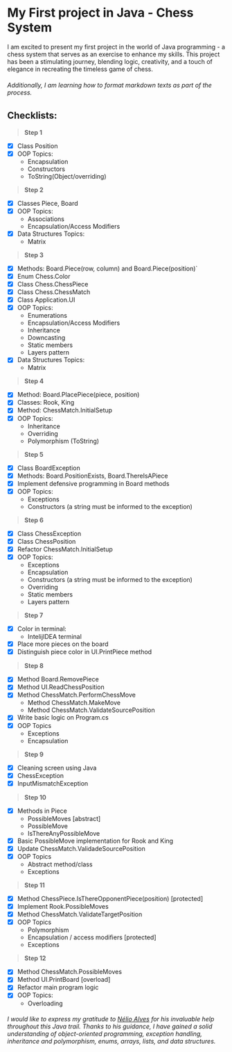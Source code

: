 # My First project in Java - Chess System

I am excited to present my first project in the world of Java programming - a chess system that serves as an exercise to enhance my skills. This project has been a stimulating journey, blending logic, creativity, and a touch of elegance in recreating the timeless game of chess.
###### Additionally, I am learning how to format markdown texts as part of the process.

## Checklists:
> **Step 1**
- [x] Class Position
- [x] OOP Topics:
  -  Encapsulation
  -  Constructors
  -  ToString(Object/overriding)
> **Step 2**
- [x] Classes Piece, Board
- [x] OOP Topics:
  -  Associations
  -  Encapsulation/Access Modifiers
- [x] Data Structures Topics:
  -  Matrix
> **Step 3**
- [x] Methods: Board.Piece(row, column) and Board.Piece(position)`
- [x] Enum Chess.Color
- [x] Class Chess.ChessPiece
- [x] Class Chess.ChessMatch
- [x] Class Application.UI
- [x] OOP Topics:
  -  Enumerations
  -  Encapsulation/Access Modifiers
  -  Inheritance
  -  Downcasting
  -  Static members
  -  Layers pattern
- [x] Data Structures Topics:
  -  Matrix
> **Step 4**
- [x] Method: Board.PlacePiece(piece, position)
- [x] Classes: Rook, King
- [x] Method: ChessMatch.InitialSetup 
- [x] OOP Topics:
  -  Inheritance
  -  Overriding
  -  Polymorphism (ToString)
> **Step 5**
- [x] Class BoardException
- [x] Methods: Board.PositionExists, Board.ThereIsAPiece
- [x] Implement defensive programming in Board methods
- [x] OOP Topics:
  -  Exceptions
  -  Constructors (a string must be informed to the exception)
> **Step 6**
- [x] Class ChessException
- [x] Class ChessPosition
- [x] Refactor ChessMatch.InitialSetup
- [x] OOP Topics:
  - Exceptions
  - Encapsulation
  - Constructors (a string must be informed to the exception)
  - Overriding
  - Static members
  - Layers pattern
> **Step 7**
- [x] Color in terminal:
  - IntelijIDEA terminal
- [x] Place more pieces on the board
- [x] Distinguish piece color in UI.PrintPiece method
> **Step 8**
- [x] Method Board.RemovePiece
- [x] Method UI.ReadChessPosition
- [x] Method ChessMatch.PerformChessMove
  - Method ChessMatch.MakeMove
  - Method ChessMatch.ValidateSourcePosition
- [x] Write basic logic on Program.cs
- [x] OOP Topics
  - Exceptions
  - Encapsulation
> **Step 9**
- [x] Cleaning screen using Java
- [x] ChessException
- [x] InputMismatchException
> **Step 10**
- [x] Methods in Piece
  - PossibleMoves [abstract]
  - PossibleMove
  - IsThereAnyPossibleMove
- [x] Basic PossibleMove implementation for Rook and King
- [x] Update ChessMatch.ValidadeSourcePosition
- [X] OOP Topics
  - Abstract method/class
  - Exceptions
> **Step 11**
- [x] Method ChessPiece.IsThereOpponentPiece(position) [protected]
- [x] Implement Rook.PossibleMoves
- [x] Method ChessMatch.ValidateTargetPosition
- [x] OOP Topics
  - Polymorphism
  - Encapsulation / access modifiers [protected]
  - Exceptions
> **Step 12**
- [x] Method ChessMatch.PossibleMoves
- [x] Method UI.PrintBoard [overload]
- [x] Refactor main program logic
- [x] OOP Topics:
  - Overloading
###### I would like to express my gratitude to [Nélio Alves](https://www.udemy.com/course/java-curso-completo/#instructor-1) for his invaluable help throughout this Java trail. Thanks to his guidance, I have gained a solid understanding of object-oriented programming, exception handling, inheritance and polymorphism, enums, arrays, lists, and data structures.

